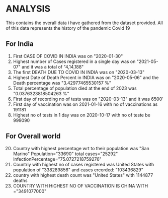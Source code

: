# ANALYSIS
This contains the overall data i have gathered from the dataset provided.
All of this data represents the history of the pandemic Covid 19

## For India
1. First CASE OF COVID IN INDIA was on "2020-01-30"
2. Highest number of Cases registered in a single day was on "2021-05-07" and it was a total of "4,14,188"
3. The first DEATH DUE TO COVID IN INDIA was on "2020-03-13"
4. Highest Date of Death Percent in INDIA was on "2020-05-06" and the Death percentage was "3.42977465530157 %"
5. Total percentage of population died at the end of 2023 was "0.0376323818504263 %"
6. First day of recording no of tests was on "2020-03-13" and it was 6500'
7. First day of vaccination was on 2021-01-16 with no of vaccinations as 191181
8. Highest no of tests in 1 day was on 2020-10-17 with no of teste be 999090



## For Overall world

20. Country with highest percentage wrt to their population was "San Marino" Population="33690"	total cases="25292"	    InfectionPercentage="75.0727218759276"
21. Countriy with highest no of cases registered was United States	with population of "338289856" and cases ercorded: "103436829"
22. country with highest death count was "United States" with 1144877 deaths
23. COUNTRY WITH HiGHEST NO OF VACCINATION IS CHINA WITH ="3491077000"